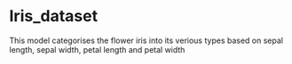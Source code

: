 # Iris_dataset
This model categorises the flower iris into its verious types based on sepal length, sepal width, petal length and petal width
